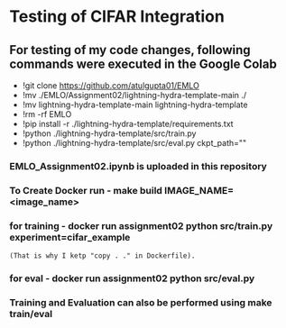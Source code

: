 # Testing of CIFAR Integration
## For testing of my code changes, following commands were executed in the Google Colab

  - !git clone https://github.com/atulgupta01/EMLO
  - !mv ./EMLO/Assignment02/lightning-hydra-template-main ./
  - !mv lightning-hydra-template-main lightning-hydra-template
  - !rm -rf EMLO
  - !pip install -r ./lightning-hydra-template/requirements.txt
  - !python ./lightning-hydra-template/src/train.py
  - !python ./lightning-hydra-template/src/eval.py ckpt_path="<Path from the training>"
 
### EMLO_Assignment02.ipynb is uploaded in this repository
### To Create Docker run - <b>make build IMAGE_NAME=<image_name></b>
### for training - <b>docker run assignment02 python src/train.py experiment=cifar_example</b>
    (That is why I ketp "copy . ." in Dockerfile).
### for eval - <b>docker run assignment02 python src/eval.py</b>
### Training and Evaluation can also be performed using <b>make train/eval</b> 
